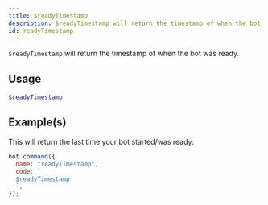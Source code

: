 ```yaml
---
title: $readyTimestamp
description: $readyTimestamp will return the timestamp of when the bot was ready.
id: readyTimestamp
---
```


`$readyTimestamp` will return the timestamp of when the bot was ready.

## Usage

```php
$readyTimestamp
```

## Example(s)

This will return the last time your bot started/was ready:

```javascript
bot.command({
  name: "readyTimestamp",
  code: `
  $readyTimestamp
  `,
});
```

